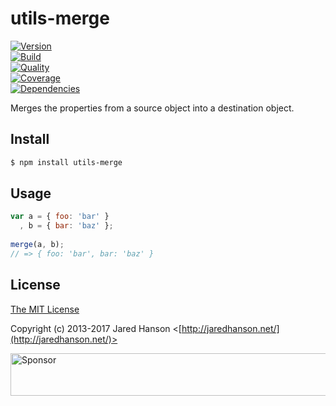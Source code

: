 # utils-merge  
  
[![Version](https://img.shields.io/npm/v/utils-merge.svg?label=version)](https://www.npmjs.com/package/utils-merge)  
[![Build](https://img.shields.io/travis/jaredhanson/utils-merge.svg)](https://travis-ci.org/jaredhanson/utils-merge)  
[![Quality](https://img.shields.io/codeclimate/github/jaredhanson/utils-merge.svg?label=quality)](https://codeclimate.com/github/jaredhanson/utils-merge)  
[![Coverage](https://img.shields.io/coveralls/jaredhanson/utils-merge.svg)](https://coveralls.io/r/jaredhanson/utils-merge)  
[![Dependencies](https://img.shields.io/david/jaredhanson/utils-merge.svg)](https://david-dm.org/jaredhanson/utils-merge)  
  
  
Merges the properties from a source object into a destination object.  
  
## Install  
  
```bash  
$ npm install utils-merge  
```  
  
## Usage  
  
```javascript  
var a = { foo: 'bar' }  
  , b = { bar: 'baz' };  
  
merge(a, b);  
// => { foo: 'bar', bar: 'baz' }  
```  
  
## License  
  
[The MIT License](http://opensource.org/licenses/MIT)  
  
Copyright (c) 2013-2017 Jared Hanson <[http://jaredhanson.net/](http://jaredhanson.net/)>  
  
<a target='_blank' rel='nofollow' href='https://app.codesponsor.io/link/vK9dyjRnnWsMzzJTQ57fRJpH/jaredhanson/utils-merge'>  <img alt='Sponsor' width='888' height='68' src='https://app.codesponsor.io/embed/vK9dyjRnnWsMzzJTQ57fRJpH/jaredhanson/utils-merge.svg' /></a>  
